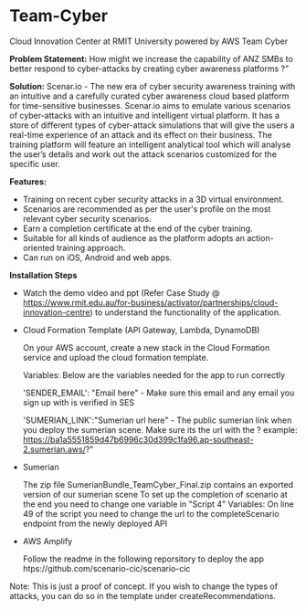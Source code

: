 # Team-Cyber
Cloud Innovation Center at RMIT University powered by AWS
Team Cyber



**Problem Statement:**
How might we increase the capability of ANZ SMBs to better respond to cyber-attacks by creating cyber awareness platforms ?”
 



**Solution:**
	Scenar.io - The new era of cyber security awareness training with an intuitive and a carefully curated cyber awareness cloud based platform for time-sensitive businesses. Scenar.io aims to emulate various scenarios of cyber-attacks with an intuitive and intelligent virtual platform. It has a store of different types of cyber-attack simulations that will give the users a real-time experience of an attack and its effect on their business. The training platform will feature an intelligent analytical tool which will analyse the user’s details and work out the attack scenarios customized for the specific user.




**Features:**

   - Training on recent cyber security attacks in a 3D virtual environment.
   - Scenarios are recommended as per the user's profile on the most relevant cyber security scenarios.
   - Earn a completion certificate at the end of the cyber training.
   - Suitable for all kinds of audience as the platform adopts an action-oriented training approach.
   - Can run on iOS, Android and web apps.



**Installation Steps**


- Watch the demo video and ppt (Refer Case Study @ https://www.rmit.edu.au/for-business/activator/partnerships/cloud-innovation-centre) to understand the functionality of the application.
- Cloud Formation Template (API Gateway, Lambda, DynamoDB)


  On your AWS account, create a new stack in the Cloud Formation service and upload the cloud formation template.
  
  Variables: Below are the variables needed for the app to run correctly
  
  'SENDER_EMAIL': "Email here" - Make sure this email and any email you sign up with is verified in SES
   
  'SUMERIAN_LINK':"Sumerian url here" - The public sumerian link when you deploy the sumerian scene. Make sure its the url with the ? example: https://ba1a5551859d47b6996c30d399c1fa96.ap-southeast-2.sumerian.aws/?"


- Sumerian


  The zip file SumerianBundle_TeamCyber_Final.zip contains an exported version of our sumerian scene
  To set up the completion of scenario at the end you need to change one variable in "Script 4"
  Variables:
  On line 49 of the script you need to change the url to the completeScenario endpoint from the newly deployed API
  
- AWS Amplify


  Follow the readme in the following reporsitory to deploy the app htps://github.com/scenario-cic/scenario-cic


Note:  This is just a proof of concept. If you wish to change the types of attacks, you can do so in the template under createRecommendations.
